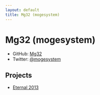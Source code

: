 ```yaml
---
layout: default
title: Mg32 (mogesystem)
---
```


# Mg32 (mogesystem)
-   GitHub: [Mg32](https://github.com/mg32)
-   Twitter: [@mogesystem](https://twitter.com/mogesystem)

## Projects
-   [Eternal 2013](https://mg32.github.io/eternal2013/index.html)
